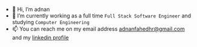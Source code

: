 - 👋 Hi, I’m adnan
- 🌱 I’m currently working as a full time `Full Stack Software Engineer` and studying `Computer Engineering`
- 📫 You can reach me on my email address [adnanfahedhr@gmail.com](mailto:adnanfahedhr@gmail.com) and my [linkedin profile](https://www.linkedin.com/in/adnan-fahed)

<!---
adnanjpg/adnanjpg is a ✨ special ✨ repository because its `README.md` (this file) appears on your GitHub profile.
You can click the Preview link to take a look at your changes.
--->
